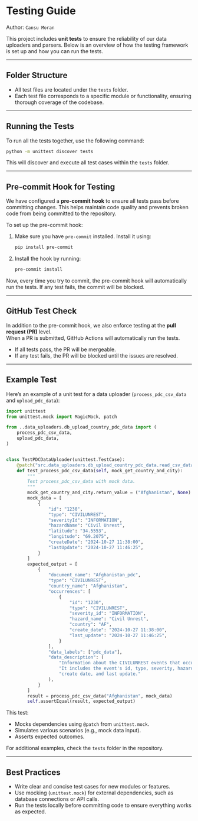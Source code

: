# Testing Guide

Author: `Cansu Moran`

This project includes **unit tests** to ensure the reliability of our data uploaders and parsers. Below is an overview of how the testing framework is set up and how you can run the tests.

---

## **Folder Structure**
- All test files are located under the `tests` folder.
- Each test file corresponds to a specific module or functionality, ensuring thorough coverage of the codebase.

---

## **Running the Tests**
To run all the tests together, use the following command:

```bash
python -m unittest discover tests
```

This will discover and execute all test cases within the `tests` folder.

---

## **Pre-commit Hook for Testing**
We have configured a **pre-commit hook** to ensure all tests pass before committing changes. This helps maintain code quality and prevents broken code from being committed to the repository.  

To set up the pre-commit hook:
1. Make sure you have `pre-commit` installed. Install it using:
   ```bash
   pip install pre-commit
   ```
2. Install the hook by running:
   ```bash
   pre-commit install
   ```

Now, every time you try to commit, the pre-commit hook will automatically run the tests. If any test fails, the commit will be blocked.

---

## **GitHub Test Check**
In addition to the pre-commit hook, we also enforce testing at the **pull request (PR)** level.  
When a PR is submitted, GitHub Actions will automatically run the tests.  

- If all tests pass, the PR will be mergeable.
- If any test fails, the PR will be blocked until the issues are resolved.

---

## **Example Test**
Here’s an example of a unit test for a data uploader (`process_pdc_csv_data` and `upload_pdc_data`):

```python
import unittest
from unittest.mock import MagicMock, patch

from ..data_uploaders.db_upload_country_pdc_data import (
    process_pdc_csv_data,
    upload_pdc_data,
)


class TestPDCDataUploader(unittest.TestCase):
    @patch("src.data_uploaders.db_upload_country_pdc_data.read_csv_data")
    def test_process_pdc_csv_data(self, mock_get_country_and_city):
        """
        Test process_pdc_csv_data with mock data.
        """
        mock_get_country_and_city.return_value = ("Afghanistan", None)
        mock_data = [
            {
                "id": "1230",
                "type": "CIVILUNREST",
                "severityId": "INFORMATION",
                "hazardName": "Civil Unrest",
                "latitude": "34.5553",
                "longitude": "69.2075",
                "createDate": "2024-10-27 11:38:00",
                "lastUpdate": "2024-10-27 11:46:25",
            }
        ]
        expected_output = [
            {
                "document_name": "Afghanistan_pdc",
                "type": "CIVILUNREST",
                "country_name": "Afghanistan",
                "occurrences": [
                    {
                        "id": "1230",
                        "type": "CIVILUNREST",
                        "severity_id": "INFORMATION",
                        "hazard_name": "Civil Unrest",
                        "country": "AF",
                        "create_date": "2024-10-27 11:38:00",
                        "last_update": "2024-10-27 11:46:25",
                    }
                ],
                "data_labels": ["pdc_data"],
                "data_description": (
                    "Information about the CIVILUNREST events that occurred in Afghanistan. "
                    "It includes the event's id, type, severity, hazard name, country name,"
                    "create date, and last update."
                ),
            }
        ]
        result = process_pdc_csv_data("Afghanistan", mock_data)
        self.assertEqual(result, expected_output)
```

This test:
- Mocks dependencies using `@patch` from `unittest.mock`.
- Simulates various scenarios (e.g., mock data input).
- Asserts expected outcomes.

For additional examples, check the `tests` folder in the repository.

---

## **Best Practices**
- Write clear and concise test cases for new modules or features.
- Use mocking (`unittest.mock`) for external dependencies, such as database connections or API calls.
- Run the tests locally before committing code to ensure everything works as expected.